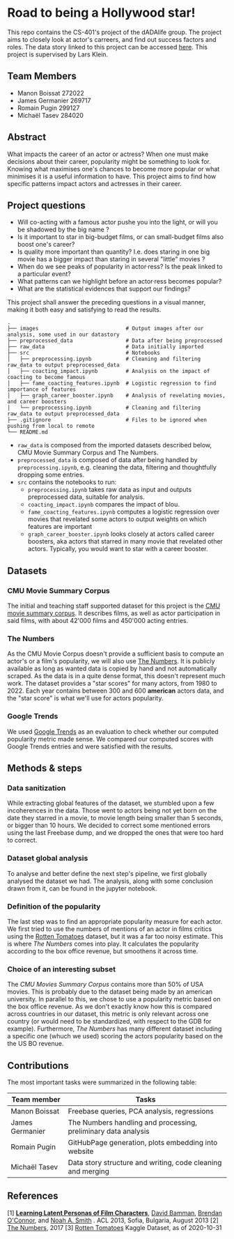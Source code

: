 # Road to being a Hollywood star!

This repo contains the CS-401's project of the dADAlife group. The project aims to closely look at actor's carreers, and find out success factors and roles. The data story linked to this project can be accessed [here](https://epfl-ada.github.io/ada-2022-project-dadalife/).
This project is supervised by Lars Klein.

## Team Members
* Manon Boissat   272022
* James Germanier 269717
* Romain Pugin    299127
* Michaël Tasev   284020

## Abstract
What impacts the career of an actor or actress? When one must make decisions about their career, popularity might be something to look for. Knowing what maximises one's chances to become more popular or what minimises it is a useful information to have. This project aims to find how specific patterns impact actors and actresses in their career. 

## Project questions
- Will co-acting with a famous actor pushe you into the light, or will you be shadowed by the big name ?
- Is it important to star in big-budget films, or can small-budget films also boost one's career? 
- Is quality more important than quantity? I.e. does staring in one big movie has a bigger impact than staring in several "little" movies ?
- When do we see peaks of popularity in actor·ress? Is the peak linked to a particular event?
- What patterns can we highlight before an actor·ress becomes popular?
- What are the statistical evidences that support our findings?

This project shall answer the preceding questions in a visual manner, making it both easy and satisfying to read the results.
```
.
├── images                            # Output images after our analysis, some used in our datastory
├── preprocessed_data                 # Data after being preprocessed
├── raw_data                          # Data initially imported
├── src                               # Notebooks
│   ├── preprocessing.ipynb           # Cleaning and filtering raw_data to output preprocessed_data
│   ├── coacting_impact.ipynb         # Analysis on the impact of coacting to become famous
│   ├── fame_coacting_features.ipynb  # Logistic regression to find importance of features
│   ├── graph_career_booster.ipynb    # Analysis of revelating movies, and career boosters
│   └── preprocessing.ipynb           # Cleaning and filtering raw_data to output preprocessed_data
├── .gitignore                        # Files to be ignored when pushing from local to remote
└── README.md
```

- ```raw_data``` is composed from the imported datasets described below, CMU Movie Summary Corpus and The Numbers. 
- ```preprocessed_data``` is composed of data after being handled by ```preprocessing.ipynb```, e.g. cleaning the data, filtering and thoughtfully dropping some entries.
- ```src``` contains the notebooks to run:
    - ```preprocessing.ipynb``` takes raw data as input and outputs preprocessed data, suitable for analysis.
    - ```coacting_impact.ipynb``` compares the impact of blou.
    - ```fame_coacting_features.ipynb``` computes a logistic regression over movies that revelated some actors to output weights on which features are important
    - ```graph_career_booster.ipynb``` looks closely at actors called career boosters, aka actors that starred in many movie that revelated other actors. Typically, you would want to star with a career booster.


## Datasets
### CMU Movie Summary Corpus
The initial and teaching staff supported dataset for this project is the [CMU movie summary corpus](http://www.cs.cmu.edu/~ark/personas/). It describes films, as well as actor participation in said films, with about 42'000 films and 450'000 acting entries.

### The Numbers
As the CMU Movie Corpus doesn't provide a sufficient basis to compute an actor's or a film's popularity, we will also use [The Numbers](https://www.the-numbers.com/box-office-star-records/domestic/yearly-acting/). It is publicly available as long as wanted data is copied by hand and not automatically scraped. As the data is in a quite dense format, this doesn't represent much work. The dataset provides a "star scores" for many actors, from 1980 to 2022. Each year contains between 300 and 600 **american** actors data, and the "star score" is what we'll use for actors popularity.

### Google Trends
We used [Google Trends](https://trends.google.com) as an evaluation to check whether our computed popularity metric made sense. We compared our computed scores with Google Trends entries and were satisfied with the results.

## Methods & steps
### Data sanitization
While extracting global features of the dataset, we stumbled upon a few incoherences in the data. Those went to actors being not yet born on the date they starred in a movie, to movie length being smaller than 5 seconds, or bigger than 10 hours. We decided to correct some mentioned errors using the last Freebase dump, and we dropped the ones that were too hard to correct.

### Dataset global analysis
To analyse and better define the next step's pipeline, we first globally analysed the dataset we had. The analysis, along with some conclusion drawn from it, can be found in the jupyter notebook.

### Definition of the popularity
The last step was to find an appropriate popularity measure for each actor. We first tried to use the numbers of mentions of an actor in films critics using the [Rotten Tomatoes](https://www.rottentomatoes.com/) dataset, but it was a far too noisy estimate. This is where *The Numbers* comes into play. It calculates the popularity according to the box office revenue, but smoothens it across time. 

### Choice of an interesting subset
The *CMU Movies Summary Corpus* contains more than 50% of USA movies. This is probably due to the dataset being made by an american university. In parallel to this, we chose to use a popularity metric based on the box office revenue. As we don't exactly know how this is compared across countries in our dataset, this metric is only relevant across one country (or would need to be standardized, with respect to the GDB for example). Furthermore, *The Numbers* has many different dataset including a specific one (whuch we used) scoring the actors popularity based on the the US BO revenue.

## Contributions
The most important tasks were summarized in the following table:


| Team member       | Tasks                                                             |
|-------------------|-------------------------------------------------------------------|
| Manon Boissat     | Freebase queries, PCA analysis, regressions                       |
| James Germanier   | The Numbers handling and processing, preliminary data analysis    |
| Romain Pugin      | GitHubPage generation, plots embedding into website               |
| Michaël Tasev     | Data story structure and writing, code cleaning and merging       |


## References
\[1\] **[Learning Latent Personas of Film Characters](http://www.cs.cmu.edu/~dbamman/pubs/pdf/bamman+oconnor+smith.acl13.pdf)**, [David Bamman](http://www.cs.cmu.edu/~dbamman), [Brendan O'Connor](http://brenocon.com), and [Noah A. Smith](http://www.cs.cmu.edu/~nasmith) . ACL 2013, Sofia, Bulgaria, August 2013
\[2\] [The Numbers](https://www.the-numbers.com/), 2017
\[3\] [Rotten Tomatoes](https://www.kaggle.com/datasets/stefanoleone992/rotten-tomatoes-movies-and-critic-reviews-dataset) Kaggle Dataset, as of 2020-10-31
